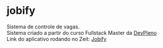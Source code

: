 # jobify
Sistema de controle de vagas. <br />
Sistema criado a partir do curso Fullstack Master da [DevPleno](http://www.devpleno.com) <br />
Link do aplicativo rodando no Zeit: [Jobify](https://jobify-sigma-two.now.sh/)